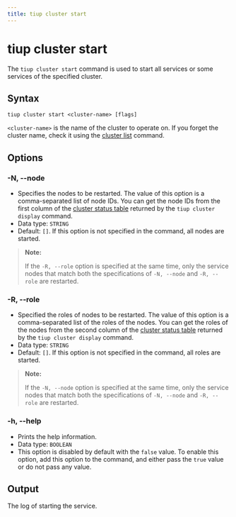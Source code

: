 ```yaml
---
title: tiup cluster start
---
```


# tiup cluster start

The `tiup cluster start` command is used to start all services or some services of the specified cluster.

## Syntax

```shell
tiup cluster start <cluster-name> [flags]
```

`<cluster-name>` is the name of the cluster to operate on. If you forget the cluster name, check it using the [cluster list](/tiup/tiup-component-cluster-list.md) command.

## Options

### -N, --node

- Specifies the nodes to be restarted. The value of this option is a comma-separated list of node IDs. You can get the node IDs from the first column of the [cluster status table](/tiup/tiup-component-cluster-display.md) returned by the `tiup cluster display` command.
- Data type: `STRING`
- Default: `[]`. If this option is not specified in the command, all nodes are started.

> **Note:**
>
> If the `-R, --role` option is specified at the same time, only the service nodes that match both the specifications of `-N, --node` and `-R, --role` are restarted.

### -R, --role

- Specified the roles of nodes to be restarted. The value of this option is a comma-separated list of the roles of the nodes. You can get the roles of the nodes from the second column of the [cluster status table](/tiup/tiup-component-cluster-display.md) returned by the `tiup cluster display` command.
- Data type: `STRING`
- Default: `[]`.  If this option is not specified in the command, all roles are started.

> **Note:**
>
> If the `-N, --node` option is specified at the same time, only the service nodes that match both the specifications of `-N, --node` and `-R, --role` are restarted.

### -h, --help

- Prints the help information.
- Data type: `BOOLEAN`
- This option is disabled by default with the `false` value. To enable this option, add this option to the command, and either pass the `true` value or do not pass any value.

## Output

The log of starting the service.
